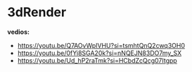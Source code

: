 # 3dRender
**vedios:**
- https://youtu.be/Q7AOvWpIVHU?si=tsmhtQnQ2cwq3OH0
- https://youtu.be/0fYi8SGA20k?si=nNQEJN83DO7my_SX
- https://youtu.be/Ud_hP2raTmk?si=HCbdZcQcg07Itgpp
